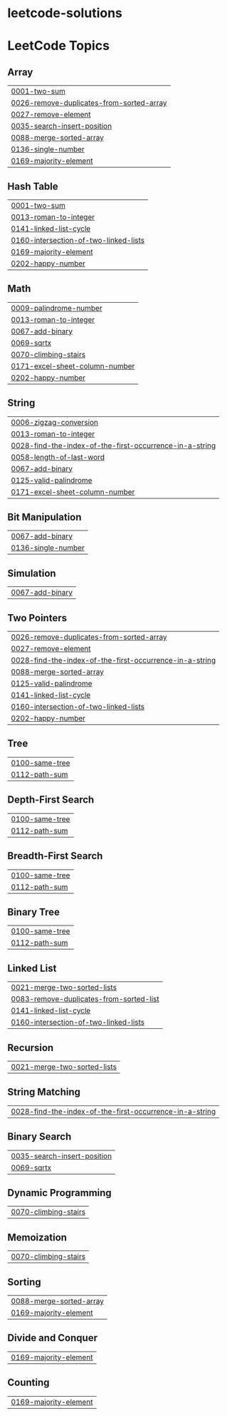 # leetcode-solutions
<!---LeetCode Topics Start-->
# LeetCode Topics
## Array
|  |
| ------- |
| [0001-two-sum](https://github.com/lukaskourilcz/leetcode-solutions/tree/master/0001-two-sum) |
| [0026-remove-duplicates-from-sorted-array](https://github.com/lukaskourilcz/leetcode-solutions/tree/master/0026-remove-duplicates-from-sorted-array) |
| [0027-remove-element](https://github.com/lukaskourilcz/leetcode-solutions/tree/master/0027-remove-element) |
| [0035-search-insert-position](https://github.com/lukaskourilcz/leetcode-solutions/tree/master/0035-search-insert-position) |
| [0088-merge-sorted-array](https://github.com/lukaskourilcz/leetcode-solutions/tree/master/0088-merge-sorted-array) |
| [0136-single-number](https://github.com/lukaskourilcz/leetcode-solutions/tree/master/0136-single-number) |
| [0169-majority-element](https://github.com/lukaskourilcz/leetcode-solutions/tree/master/0169-majority-element) |
## Hash Table
|  |
| ------- |
| [0001-two-sum](https://github.com/lukaskourilcz/leetcode-solutions/tree/master/0001-two-sum) |
| [0013-roman-to-integer](https://github.com/lukaskourilcz/leetcode-solutions/tree/master/0013-roman-to-integer) |
| [0141-linked-list-cycle](https://github.com/lukaskourilcz/leetcode-solutions/tree/master/0141-linked-list-cycle) |
| [0160-intersection-of-two-linked-lists](https://github.com/lukaskourilcz/leetcode-solutions/tree/master/0160-intersection-of-two-linked-lists) |
| [0169-majority-element](https://github.com/lukaskourilcz/leetcode-solutions/tree/master/0169-majority-element) |
| [0202-happy-number](https://github.com/lukaskourilcz/leetcode-solutions/tree/master/0202-happy-number) |
## Math
|  |
| ------- |
| [0009-palindrome-number](https://github.com/lukaskourilcz/leetcode-solutions/tree/master/0009-palindrome-number) |
| [0013-roman-to-integer](https://github.com/lukaskourilcz/leetcode-solutions/tree/master/0013-roman-to-integer) |
| [0067-add-binary](https://github.com/lukaskourilcz/leetcode-solutions/tree/master/0067-add-binary) |
| [0069-sqrtx](https://github.com/lukaskourilcz/leetcode-solutions/tree/master/0069-sqrtx) |
| [0070-climbing-stairs](https://github.com/lukaskourilcz/leetcode-solutions/tree/master/0070-climbing-stairs) |
| [0171-excel-sheet-column-number](https://github.com/lukaskourilcz/leetcode-solutions/tree/master/0171-excel-sheet-column-number) |
| [0202-happy-number](https://github.com/lukaskourilcz/leetcode-solutions/tree/master/0202-happy-number) |
## String
|  |
| ------- |
| [0006-zigzag-conversion](https://github.com/lukaskourilcz/leetcode-solutions/tree/master/0006-zigzag-conversion) |
| [0013-roman-to-integer](https://github.com/lukaskourilcz/leetcode-solutions/tree/master/0013-roman-to-integer) |
| [0028-find-the-index-of-the-first-occurrence-in-a-string](https://github.com/lukaskourilcz/leetcode-solutions/tree/master/0028-find-the-index-of-the-first-occurrence-in-a-string) |
| [0058-length-of-last-word](https://github.com/lukaskourilcz/leetcode-solutions/tree/master/0058-length-of-last-word) |
| [0067-add-binary](https://github.com/lukaskourilcz/leetcode-solutions/tree/master/0067-add-binary) |
| [0125-valid-palindrome](https://github.com/lukaskourilcz/leetcode-solutions/tree/master/0125-valid-palindrome) |
| [0171-excel-sheet-column-number](https://github.com/lukaskourilcz/leetcode-solutions/tree/master/0171-excel-sheet-column-number) |
## Bit Manipulation
|  |
| ------- |
| [0067-add-binary](https://github.com/lukaskourilcz/leetcode-solutions/tree/master/0067-add-binary) |
| [0136-single-number](https://github.com/lukaskourilcz/leetcode-solutions/tree/master/0136-single-number) |
## Simulation
|  |
| ------- |
| [0067-add-binary](https://github.com/lukaskourilcz/leetcode-solutions/tree/master/0067-add-binary) |
## Two Pointers
|  |
| ------- |
| [0026-remove-duplicates-from-sorted-array](https://github.com/lukaskourilcz/leetcode-solutions/tree/master/0026-remove-duplicates-from-sorted-array) |
| [0027-remove-element](https://github.com/lukaskourilcz/leetcode-solutions/tree/master/0027-remove-element) |
| [0028-find-the-index-of-the-first-occurrence-in-a-string](https://github.com/lukaskourilcz/leetcode-solutions/tree/master/0028-find-the-index-of-the-first-occurrence-in-a-string) |
| [0088-merge-sorted-array](https://github.com/lukaskourilcz/leetcode-solutions/tree/master/0088-merge-sorted-array) |
| [0125-valid-palindrome](https://github.com/lukaskourilcz/leetcode-solutions/tree/master/0125-valid-palindrome) |
| [0141-linked-list-cycle](https://github.com/lukaskourilcz/leetcode-solutions/tree/master/0141-linked-list-cycle) |
| [0160-intersection-of-two-linked-lists](https://github.com/lukaskourilcz/leetcode-solutions/tree/master/0160-intersection-of-two-linked-lists) |
| [0202-happy-number](https://github.com/lukaskourilcz/leetcode-solutions/tree/master/0202-happy-number) |
## Tree
|  |
| ------- |
| [0100-same-tree](https://github.com/lukaskourilcz/leetcode-solutions/tree/master/0100-same-tree) |
| [0112-path-sum](https://github.com/lukaskourilcz/leetcode-solutions/tree/master/0112-path-sum) |
## Depth-First Search
|  |
| ------- |
| [0100-same-tree](https://github.com/lukaskourilcz/leetcode-solutions/tree/master/0100-same-tree) |
| [0112-path-sum](https://github.com/lukaskourilcz/leetcode-solutions/tree/master/0112-path-sum) |
## Breadth-First Search
|  |
| ------- |
| [0100-same-tree](https://github.com/lukaskourilcz/leetcode-solutions/tree/master/0100-same-tree) |
| [0112-path-sum](https://github.com/lukaskourilcz/leetcode-solutions/tree/master/0112-path-sum) |
## Binary Tree
|  |
| ------- |
| [0100-same-tree](https://github.com/lukaskourilcz/leetcode-solutions/tree/master/0100-same-tree) |
| [0112-path-sum](https://github.com/lukaskourilcz/leetcode-solutions/tree/master/0112-path-sum) |
## Linked List
|  |
| ------- |
| [0021-merge-two-sorted-lists](https://github.com/lukaskourilcz/leetcode-solutions/tree/master/0021-merge-two-sorted-lists) |
| [0083-remove-duplicates-from-sorted-list](https://github.com/lukaskourilcz/leetcode-solutions/tree/master/0083-remove-duplicates-from-sorted-list) |
| [0141-linked-list-cycle](https://github.com/lukaskourilcz/leetcode-solutions/tree/master/0141-linked-list-cycle) |
| [0160-intersection-of-two-linked-lists](https://github.com/lukaskourilcz/leetcode-solutions/tree/master/0160-intersection-of-two-linked-lists) |
## Recursion
|  |
| ------- |
| [0021-merge-two-sorted-lists](https://github.com/lukaskourilcz/leetcode-solutions/tree/master/0021-merge-two-sorted-lists) |
## String Matching
|  |
| ------- |
| [0028-find-the-index-of-the-first-occurrence-in-a-string](https://github.com/lukaskourilcz/leetcode-solutions/tree/master/0028-find-the-index-of-the-first-occurrence-in-a-string) |
## Binary Search
|  |
| ------- |
| [0035-search-insert-position](https://github.com/lukaskourilcz/leetcode-solutions/tree/master/0035-search-insert-position) |
| [0069-sqrtx](https://github.com/lukaskourilcz/leetcode-solutions/tree/master/0069-sqrtx) |
## Dynamic Programming
|  |
| ------- |
| [0070-climbing-stairs](https://github.com/lukaskourilcz/leetcode-solutions/tree/master/0070-climbing-stairs) |
## Memoization
|  |
| ------- |
| [0070-climbing-stairs](https://github.com/lukaskourilcz/leetcode-solutions/tree/master/0070-climbing-stairs) |
## Sorting
|  |
| ------- |
| [0088-merge-sorted-array](https://github.com/lukaskourilcz/leetcode-solutions/tree/master/0088-merge-sorted-array) |
| [0169-majority-element](https://github.com/lukaskourilcz/leetcode-solutions/tree/master/0169-majority-element) |
## Divide and Conquer
|  |
| ------- |
| [0169-majority-element](https://github.com/lukaskourilcz/leetcode-solutions/tree/master/0169-majority-element) |
## Counting
|  |
| ------- |
| [0169-majority-element](https://github.com/lukaskourilcz/leetcode-solutions/tree/master/0169-majority-element) |
<!---LeetCode Topics End-->